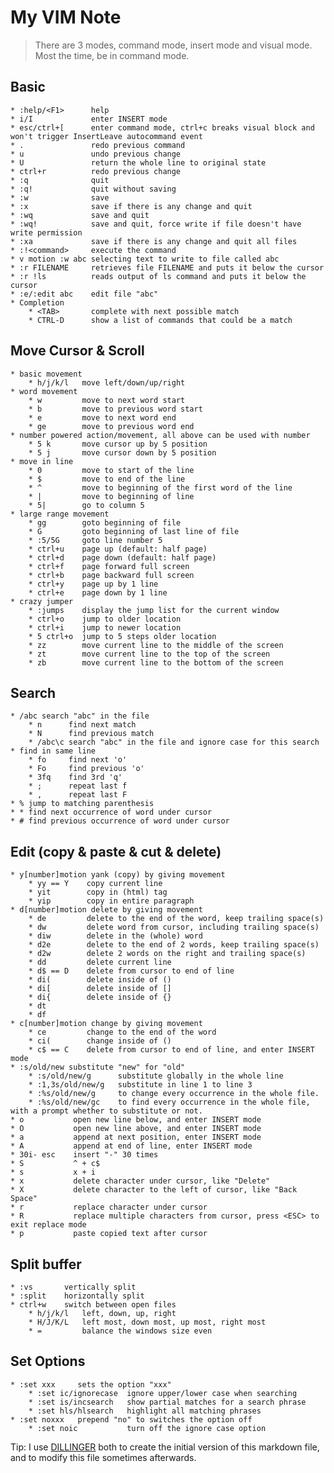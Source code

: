 # My VIM Note
>There are 3 modes, command mode, insert mode and visual mode. Most the time, be in command mode.

## Basic
    * :help/<F1>      help
    * i/I             enter INSERT mode
    * esc/ctrl+[      enter command mode, ctrl+c breaks visual block and won't trigger InsertLeave autocommand event
    * .               redo previous command
    * u               undo previous change
    * U               return the whole line to original state
    * ctrl+r          redo previous change
    * :q              quit
    * :q!             quit without saving
    * :w              save
    * :x              save if there is any change and quit
    * :wq             save and quit
    * :wq!            save and quit, force write if file doesn't have write permission
    * :xa             save if there is any change and quit all files
    * :!<command>     execute the command
    * v motion :w abc selecting text to write to file called abc
    * :r FILENAME     retrieves file FILENAME and puts it below the cursor
    * :r !ls          reads output of ls command and puts it below the cursor
    * :e/:edit abc    edit file "abc"
    * Completion
        * <TAB>       complete with next possible match
        * CTRL-D      show a list of commands that could be a match

## Move Cursor & Scroll
    * basic movement
        * h/j/k/l   move left/down/up/right
    * word movement
        * w         move to next word start
        * b         move to previous word start
        * e         move to next word end
        * ge        move to previous word end
    * number powered action/movement, all above can be used with number
        * 5 k       move cursor up by 5 position
        * 5 j       move cursor down by 5 position
    * move in line
        * 0         move to start of the line
        * $         move to end of the line
        * ^         move to beginning of the first word of the line
        * |         move to beginning of line
        * 5|        go to column 5
    * large range movement
        * gg        goto beginning of file
        * G         goto beginning of last line of file
        * :5/5G     goto line number 5
        * ctrl+u    page up (default: half page)
        * ctrl+d    page down (default: half page)
        * ctrl+f    page forward full screen
        * ctrl+b    page backward full screen
        * ctrl+y    page up by 1 line
        * ctrl+e    page down by 1 line
    * crazy jumper
        * :jumps    display the jump list for the current window
        * ctrl+o    jump to older location
        * ctrl+i    jump to newer location
        * 5 ctrl+o  jump to 5 steps older location
        * zz        move current line to the middle of the screen
        * zt        move current line to the top of the screen
        * zb        move current line to the bottom of the screen

## Search
    * /abc search "abc" in the file
        * n      find next match
        * N      find previous match
        * /abc\c search "abc" in the file and ignore case for this search
    * find in same line
        * fo     find next 'o'
        * Fo     find previous 'o'
        * 3fq    find 3rd 'q'
        * ;      repeat last f
        * ,      repeat last F
    * % jump to matching parenthesis
    * * find next occurrence of word under cursor
    * # find previous occurrence of word under cursor

## Edit (copy & paste & cut & delete)
    * y[number]motion yank (copy) by giving movement
        * yy == Y    copy current line
        * yit        copy in (html) tag
        * yip        copy in entire paragraph
    * d[number]motion delete by giving movement
        * de         delete to the end of the word, keep trailing space(s)
        * dw         delete word from cursor, including trailing space(s)
        * diw        delete in the (whole) word
        * d2e        delete to the end of 2 words, keep trailing space(s)
        * d2w        delete 2 words on the right and trailing space(s)
        * dd         delete current line
        * d$ == D    delete from cursor to end of line
        * di(        delete inside of ()
        * di[        delete inside of []
        * di{        delete inside of {}
        * dt
        * df
    * c[number]motion change by giving movement
        * ce         change to the end of the word
        * ci(        change inside of ()
        * c$ == C    delete from cursor to end of line, and enter INSERT mode
    * :s/old/new substitute "new" for "old"
        * :s/old/new/g      substitute globally in the whole line
        * :1,3s/old/new/g   substitute in line 1 to line 3
        * :%s/old/new/g     to change every occurrence in the whole file.
        * :%s/old/new/gc    to find every occurrence in the whole file, with a prompt whether to substitute or not.
    * o           open new line below, and enter INSERT mode
    * O           open new line above, and enter INSERT mode
    * a           append at next position, enter INSERT mode
    * A           append at end of line, enter INSERT mode
    * 30i- esc    insert "-" 30 times
    * S           ^ + c$
    * s           x + i
    * x           delete character under cursor, like "Delete"
    * X           delete character to the left of cursor, like "Back Space"
    * r           replace character under cursor
    * R           replace multiple characters from cursor, press <ESC> to exit replace mode
    * p           paste copied text after cursor

## Split buffer
    * :vs       vertically split
    * :split    horizontally split
    * ctrl+w    switch between open files
        * h/j/k/l   left, down, up, right
        * H/J/K/L   left most, down most, up most, right most
        * =         balance the windows size even

## Set Options
    * :set xxx     sets the option "xxx"
        * :set ic/ignorecase  ignore upper/lower case when searching
        * :set is/incsearch   show partial matches for a search phrase
        * :set hls/hlsearch   highlight all matching phrases
    * :set noxxx   prepend "no" to switches the option off
        * :set noic           turn off the ignore case option

Tip: I use [DILLINGER](http://dillinger.io/) both to create the initial version of this markdown file, and to modify this file sometimes afterwards.

[//]: # (Reference links used in the body of this note, which were stripped out by markdown processor. All comments won't be seen after rendering. SO post for comments in markdown - http://stackoverflow.com/questions/4823468/store-comments-in-markdown-syntax)

   [DILLINGER]: <http://dillinger.io/>
